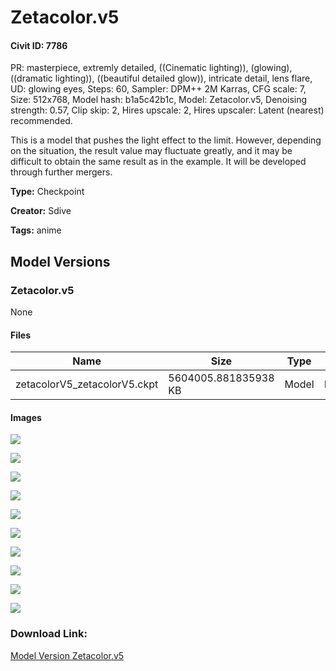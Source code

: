 # Zetacolor.v5

#### Civit ID: 7786

<p>PR: masterpiece, extremly detailed, ((Cinematic lighting)), (glowing), ((dramatic lighting)), ((beautiful detailed glow)), intricate detail, lens flare, UD: glowing eyes, Steps: 60, Sampler: DPM++ 2M Karras, CFG scale: 7, Size: 512x768, Model hash: b1a5c42b1c, Model: Zetacolor.v5, Denoising strength: 0.57, Clip skip: 2, Hires upscale: 2, Hires upscaler: Latent (nearest) recommended. </p><p></p><p>This is a model that pushes the light effect to the limit. However, depending on the situation, the result value may fluctuate greatly, and it may be difficult to obtain the same result as in the example. It will be developed through further mergers.</p>

**Type:** Checkpoint

**Creator:** Sdive

**Tags:** anime

## Model Versions

### Zetacolor.v5

None

#### Files

| Name | Size | Type | Format | Download Url | AutoV1 | AutoV2 | SHA256 | CRC32 | BLAKE3 |
| --- | --- | --- | --- | --- | --- | --- | --- | --- | --- |
| zetacolorV5_zetacolorV5.ckpt | 5604005.881835938 KB | Model | PickleTensor | https://civitai.com/api/download/models/9183 | D02CE382 | B1A5C42B1C | B1A5C42B1C4CA4EF39CF6D042D380997B43384F4BB62746BD0C5F72213099535 | 571E973B | DF7599F73802E3ADA16CD5EA5D3894EC5B7BFA8BAD6DD0F9F0183F7AAEBAD7F9 |

#### Images

<p><img src="https://image.civitai.com/xG1nkqKTMzGDvpLrqFT7WA/6edb7f9f-7250-45c2-e28c-d7de1fa26200/width=450/87944.jpeg" /></p>

<p><img src="https://image.civitai.com/xG1nkqKTMzGDvpLrqFT7WA/739711e8-df9f-44f2-6f0f-eaf39b9b0700/width=450/87954.jpeg" /></p>

<p><img src="https://image.civitai.com/xG1nkqKTMzGDvpLrqFT7WA/73675966-decd-4780-2b42-e95044c6bb00/width=450/87955.jpeg" /></p>

<p><img src="https://image.civitai.com/xG1nkqKTMzGDvpLrqFT7WA/ac4373ba-1e5c-4c78-83f4-aa15a178fc00/width=450/87957.jpeg" /></p>

<p><img src="https://image.civitai.com/xG1nkqKTMzGDvpLrqFT7WA/8b822412-4d09-4efa-e32e-30da45cb1500/width=450/87956.jpeg" /></p>

<p><img src="https://image.civitai.com/xG1nkqKTMzGDvpLrqFT7WA/785b11d1-1af2-445f-07e0-9848d2c6ab00/width=450/87953.jpeg" /></p>

<p><img src="https://image.civitai.com/xG1nkqKTMzGDvpLrqFT7WA/55751fb9-ea32-4af7-dfe3-df20b9e6c000/width=450/87952.jpeg" /></p>

<p><img src="https://image.civitai.com/xG1nkqKTMzGDvpLrqFT7WA/9a072753-0ba4-46d8-9e2c-8372e04ad300/width=450/87951.jpeg" /></p>

<p><img src="https://image.civitai.com/xG1nkqKTMzGDvpLrqFT7WA/c1e61b9b-5b29-408d-4805-db2353835d00/width=450/87950.jpeg" /></p>

<p><img src="https://image.civitai.com/xG1nkqKTMzGDvpLrqFT7WA/f25374b6-4deb-4b16-d053-7b8c1c3b9b00/width=450/87949.jpeg" /></p>

### Download Link:

[Model Version Zetacolor.v5](https://civitai.com/api/download/models/9183)

